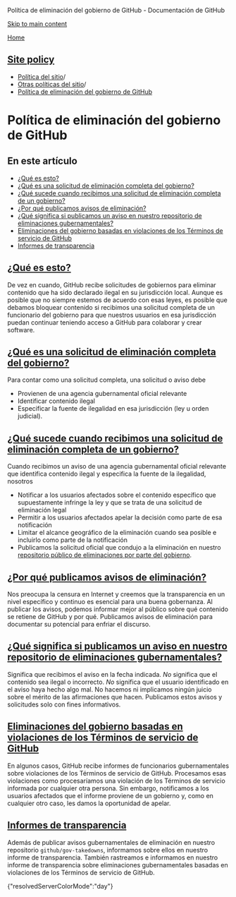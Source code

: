 Política de eliminación del gobierno de GitHub - Documentación de GitHub

[Skip to main content](#main-content)

[Home](/es)

[Site policy](/es/site-policy)
----------

* [Política del sitio](/es/site-policy)/
* [Otras políticas del sitio](/es/site-policy/other-site-policies)/
* [Política de eliminación del gobierno de GitHub](/es/site-policy/other-site-policies/github-government-takedown-policy)

Política de eliminación del gobierno de GitHub
==========

En este artículo
----------

* [¿Qué es esto?](#what-is-this)
* [¿Qué es una solicitud de eliminación completa del gobierno?](#what-is-a-complete-government-takedown-request)
* [¿Qué sucede cuando recibimos una solicitud de eliminación completa de un gobierno?](#what-happens-when-we-receive-a-complete-takedown-request-from-a-government)
* [¿Por qué publicamos avisos de eliminación?](#why-do-we-publicly-post-takedown-notices)
* [¿Qué significa si publicamos un aviso en nuestro repositorio de eliminaciones gubernamentales?](#what-does-it-mean-if-we-post-a-notice-in-our-gov-takedowns-repository)
* [Eliminaciones del gobierno basadas en violaciones de los Términos de servicio de GitHub](#government-takedowns-based-on-violations-of-githubs-terms-of-service)
* [Informes de transparencia](#transparency-reporting)

[¿Qué es esto?](#what-is-this)
----------

De vez en cuando, GitHub recibe solicitudes de gobiernos para eliminar contenido que ha sido declarado ilegal en su jurisdicción local. Aunque es posible que no siempre estemos de acuerdo con esas leyes, es posible que debamos bloquear contenido si recibimos una solicitud completa de un funcionario del gobierno para que nuestros usuarios en esa jurisdicción puedan continuar teniendo acceso a GitHub para colaborar y crear software.

[¿Qué es una solicitud de eliminación completa del gobierno?](#what-is-a-complete-government-takedown-request)
----------

Para contar como una solicitud completa, una solicitud o aviso debe

* Provienen de una agencia gubernamental oficial relevante
* Identificar contenido ilegal
* Especificar la fuente de ilegalidad en esa jurisdicción (ley u orden judicial).

[¿Qué sucede cuando recibimos una solicitud de eliminación completa de un gobierno?](#what-happens-when-we-receive-a-complete-takedown-request-from-a-government)
----------

Cuando recibimos un aviso de una agencia gubernamental oficial relevante que identifica contenido ilegal y especifica la fuente de la ilegalidad, nosotros

* Notificar a los usuarios afectados sobre el contenido específico que supuestamente infringe la ley y que se trata de una solicitud de eliminación legal
* Permitir a los usuarios afectados apelar la decisión como parte de esa notificación
* Limitar el alcance geográfico de la eliminación cuando sea posible e incluirlo como parte de la notificación
* Publicamos la solicitud oficial que condujo a la eliminación en nuestro [repositorio público de eliminaciones por parte del gobierno](https://github.com/github/gov-takedowns).

[¿Por qué publicamos avisos de eliminación?](#why-do-we-publicly-post-takedown-notices)
----------

Nos preocupa la censura en Internet y creemos que la transparencia en un nivel específico y continuo es esencial para una buena gobernanza. Al publicar los avisos, podemos informar mejor al público sobre qué contenido se retiene de GitHub y por qué. Publicamos avisos de eliminación para documentar su potencial para enfriar el discurso.

[¿Qué significa si publicamos un aviso en nuestro repositorio de eliminaciones gubernamentales?](#what-does-it-mean-if-we-post-a-notice-in-our-gov-takedowns-repository)
----------

Significa que recibimos el aviso en la fecha indicada. *No* significa que el contenido sea ilegal o incorrecto. *No* significa que el usuario identificado en el aviso haya hecho algo mal. No hacemos ni implicamos ningún juicio sobre el mérito de las afirmaciones que hacen. Publicamos estos avisos y solicitudes solo con fines informativos.

[Eliminaciones del gobierno basadas en violaciones de los Términos de servicio de GitHub](#government-takedowns-based-on-violations-of-githubs-terms-of-service)
----------

En algunos casos, GitHub recibe informes de funcionarios gubernamentales sobre violaciones de los Términos de servicio de GitHub. Procesamos esas violaciones como procesaríamos una violación de los Términos de servicio informada por cualquier otra persona. Sin embargo, notificamos a los usuarios afectados que el informe proviene de un gobierno y, como en cualquier otro caso, les damos la oportunidad de apelar.

[Informes de transparencia](#transparency-reporting)
----------

Además de publicar avisos gubernamentales de eliminación en nuestro repositorio `github/gov-takedowns`, informamos sobre ellos en nuestro informe de transparencia. También rastreamos e informamos en nuestro informe de transparencia sobre eliminaciones gubernamentales basadas en violaciones de los Términos de servicio de GitHub.

{"resolvedServerColorMode":"day"}
